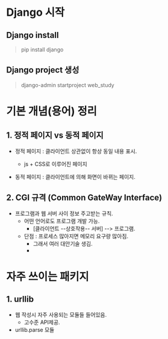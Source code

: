 # Django 시작


## Django install
> pip install django

## Django project 생성
> django-admin startproject web_study 




# 기본 개념(용어) 정리
## 1. 정적 페이지 vs 동적 페이지
- 정적 페이지 : 클라이언트 상관없이 항상 동일 내용 표시.
  - js + CSS로 이루어진 페이지

- 동적 페이지 : 클라이언트에 의해 화면이 바뀌는 페이지.

## 2. CGI 규격 (Common GateWay Interface)
- 프로그램과 웹 서버 사이 정보 주고받는 규칙.
    - 어떤 언어로도 프로그램 개발 가능.
      - [클라이언트 --상호작용-- 서버] --> 프로그램.
    - 단점 : 프로세스 많아지면 메모리 요구량 많아짐.
      - 그래서 여러 대안기술 생김.
      - 


# 자주 쓰이는 패키지
## 1. urllib
- 웹 작성시 자주 사용되는 모듈들 들어있음.
  - 고수준 API제공.
- urllib.parse 모듈
